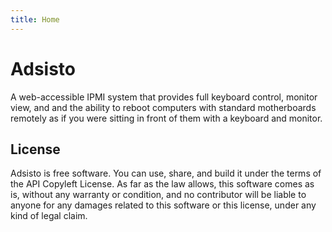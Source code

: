 ```yaml
---
title: Home
---
```


# Adsisto

A web-accessible IPMI system that provides full keyboard control, monitor view, and
and the ability to reboot computers with standard motherboards remotely as if you
were sitting in front of them with a keyboard and monitor. 

## License

Adsisto is free software. You can use, share, and build it under the terms of the
API Copyleft License. As far as the law allows, this software comes as is, without
any warranty or condition, and no contributor will be liable to anyone for any damages
related to this software or this license, under any kind of legal claim.
